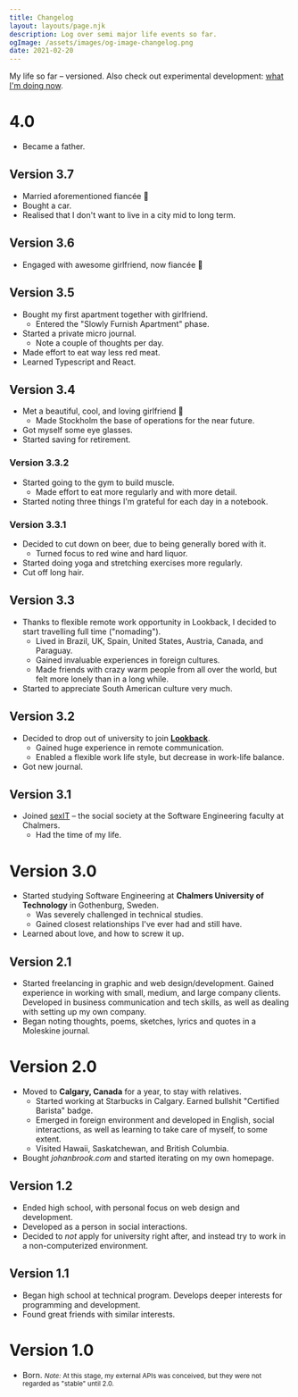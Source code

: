 ```yaml
---
title: Changelog
layout: layouts/page.njk
description: Log over semi major life events so far.
ogImage: /assets/images/og-image-changelog.png
date: 2021-02-20
---
```


<p class="measure">
My life so far – versioned. Also check out experimental development: <a href="/now">what I'm doing now</a>.
</p>

# 4.0

- Became a father.

## Version 3.7

- Married aforementioned fiancée 🌷
- Bought a car.
- Realised that I don't want to live in a city mid to long term.

## Version 3.6

- Engaged with awesome girlfriend, now fiancée 💍

## Version 3.5

- Bought my first apartment together with girlfriend.
  - Entered the "Slowly Furnish Apartment" phase.
- Started a private micro journal.
  - Note a couple of thoughts per day.
- Made effort to eat way less red meat.
- Learned Typescript and React.

## Version 3.4

- Met a beautiful, cool, and loving girlfriend 🌻
  - Made Stockholm the base of operations for the near future.
- Got myself some eye glasses.
- Started saving for retirement.

### Version 3.3.2

- Started going to the gym to build muscle.
  - Made effort to eat more regularly and with more detail.
- Started noting three things I'm grateful for each day in a notebook.

### Version 3.3.1

- Decided to cut down on beer, due to being generally bored with it.
  - Turned focus to red wine and hard liquor.
- Started doing yoga and stretching exercises more regularly.
- Cut off long hair.

## Version 3.3

- Thanks to flexible remote work opportunity in Lookback, I decided to start travelling full time
  ("nomading").
  - Lived in Brazil, UK, Spain, United States, Austria, Canada, and Paraguay.
  - Gained invaluable experiences in foreign cultures.
  - Made friends with crazy warm people from all over the world, but felt more lonely than in a long
    while.
- Started to appreciate South American culture very much.

## Version 3.2

- Decided to drop out of university to join [**Lookback**](http://lookback.io).
  - Gained huge experience in remote communication.
  - Enabled a flexible work life style, but decrease in work-life balance.
- Got new journal.

## Version 3.1

- Joined [sexIT](http://sexit.chalmers.it) – the social society at the Software Engineering faculty
  at Chalmers.
  - Had the time of my life.

# Version 3.0

- Started studying Software Engineering at **Chalmers University of Technology** in Gothenburg,
  Sweden.
  - Was severely challenged in technical studies.
  - Gained closest relationships I've ever had and still have.
- Learned about love, and how to screw it up.

## Version 2.1

- Started freelancing in graphic and web design/development. Gained experience in working with
  small, medium, and large company clients. Developed in business communication and tech skills, as
  well as dealing with setting up my own company.
- Began noting thoughts, poems, sketches, lyrics and quotes in a Moleskine journal.

# Version 2.0

- Moved to **Calgary, Canada** for a year, to stay with relatives.
  - Started working at Starbucks in Calgary. Earned bullshit "Certified Barista" badge.
  - Emerged in foreign environment and developed in English, social interactions, as well as
    learning to take care of myself, to some extent.
  - Visited Hawaii, Saskatchewan, and British Columbia.
- Bought _johanbrook.com_ and started iterating on my own homepage.

## Version 1.2

- Ended high school, with personal focus on web design and development.
- Developed as a person in social interactions.
- Decided to _not_ apply for university right after, and instead try to work in a non-computerized
  environment.

## Version 1.1

- Began high school at technical program. Develops deeper interests for programming and development.
- Found great friends with similar interests.

# Version 1.0

- Born. <small class="muted"><em>Note:</em> At this stage, my external APIs was conceived, but they
  were not regarded as "stable" until 2.0.
